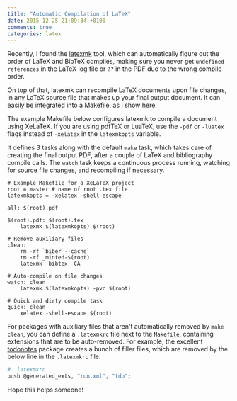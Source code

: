 ```yaml
---
title: "Automatic Compilation of LaTeX"
date: 2015-12-25 21:09:34 +0100
comments: true
categories: latex
---
```


Recently, I found the [latexmk](https://www.ctan.org/pkg/latexmk) tool, which can automatically figure out the order of LaTeX and BibTeX compiles, making sure you never get ``undefined references`` in the LaTeX log file or ``??`` in the PDF due to the wrong compile order.

On top of that, latexmk can recompile LaTeX documents upon file changes, in any LaTeX source file that makes up your final output document. It can easily be integrated into a Makefile, as I show here.

The example Makefile below configures latexmk to compile a document using XeLaTeX. If you are using pdfTeX or LuaTeX, use the ``-pdf`` or ``-luatex`` flags instead of ``-xelatex`` in the ```latexmkopts``` variable.

It defines 3 tasks along with the default ```make``` task, which takes care of creating the final output PDF, after a couple of LaTeX and bibliography compile calls. The ```watch``` task keeps a continuous process running, watching for source file changes, and recompiling if necessary.

```make
# Example Makefile for a XeLaTeX project
root = master # name of root .tex file
latexmkopts = -xelatex -shell-escape

all: $(root).pdf

$(root).pdf: $(root).tex
	latexmk $(latexmkopts) $(root)

# Remove auxiliary files
clean:
	rm -rf `biber --cache`
	rm -rf _minted-$(root)
	latexmk -bibtex -CA

# Auto-compile on file changes
watch: clean
	latexmk $(latexmkopts) -pvc $(root)

# Quick and dirty compile task
quick: clean
	xelatex -shell-escape $(root)
```

For packages with auxiliary files that aren't automatically removed by ```make clean```, you can define a ```.latexmkrc``` file next to the ```Makefile```, containing extensions that are to be auto-removed. For example, the excellent [todonotes](https://www.ctan.org/pkg/todonotes) package creates a bunch of filler files, which are removed by the below line in the ```.latexmkrc``` file.

```bash
# .latexmkrc
push @generated_exts, "run.xml", "tdo";
```

Hope this helps someone!
